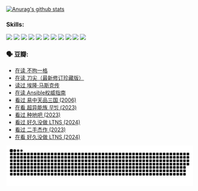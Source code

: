 
[![Anurag's github stats](https://github-readme-stats.vercel.app/api?username=w940853815)](https://github.com/anuraghazra/github-readme-stats)

### Skills:

<code><img height="32" src="https://cdn.jsdelivr.net/npm/simple-icons@v5/icons/python.svg"></code>
<code><img height="32" src="https://cdn.jsdelivr.net/npm/simple-icons@v5/icons/javascript.svg"></code>
<code><img height="32" src="https://cdn.jsdelivr.net/npm/simple-icons@v5/icons/django.svg"></code>
<code><img height="32" src="https://cdn.jsdelivr.net/npm/simple-icons@v5/icons/flask.svg"></code>
<code><img height="32" src="https://cdn.jsdelivr.net/npm/simple-icons@v5/icons/vuetify.svg"></code>
<code><img height="32" src="https://cdn.jsdelivr.net/npm/simple-icons@v5/icons/git.svg"></code>
<code><img height="32" src="https://cdn.jsdelivr.net/npm/simple-icons@v5/icons/docker.svg"></code>
<code><img height="32" src="https://cdn.jsdelivr.net/npm/simple-icons@v5/icons/postgresql.svg"></code>
<code><img height="32" src="https://cdn.jsdelivr.net/npm/simple-icons@v5/icons/elasticsearch.svg"></code>
<code><img height="32" src="https://cdn.jsdelivr.net/npm/simple-icons@v5/icons/macos.svg"></code>
<code><img height="32" src="https://cdn.jsdelivr.net/npm/simple-icons@v5/icons/linux.svg"></code>

### 🗣 豆瓣:

<!-- DOUBAN-ACTIVITIES:START -->
- [在读 不拘一格](https://www.douban.com/people/136069238/status/4541712161/?_i=10296422)
- [在读 刀尖（最新修订珍藏版）](https://www.douban.com/people/136069238/status/4541711339/?_i=10296422)
- [读过 埃隆·马斯克传](https://www.douban.com/people/136069238/status/4541710351/?_i=10296422)
- [在读 Ansible权威指南](https://www.douban.com/people/136069238/status/4539151450/?_i=10296422)
- [看过 易中天品三国‎ (2006)](https://www.douban.com/people/136069238/status/4529910812/?_i=10296422)
- [在看 超异能族 무빙‎ (2023)](https://www.douban.com/people/136069238/status/4527291077/?_i=10296422)
- [看过 种地吧‎ (2023)](https://www.douban.com/people/136069238/status/4527289637/?_i=10296422)
- [看过 好久没做 LTNS‎ (2024)](https://www.douban.com/people/136069238/status/4527289515/?_i=10296422)
- [看过 二手杰作‎ (2023)](https://www.douban.com/people/136069238/status/4522502716/?_i=10296422)
- [在看 好久没做 LTNS‎ (2024)](https://www.douban.com/people/136069238/status/4521969883/?_i=10296422)
<!-- DOUBAN-ACTIVITIES:END -->


![Snake animation](https://raw.githubusercontent.com/w940853815/w940853815/output/github-contribution-grid-snake.svg)

<!--
**w940853815/w940853815** is a ✨ _special_ ✨ repository because its `README.md` (this file) appears on your GitHub profile.

Here are some ideas to get you started:

- 🔭 I’m currently working on ...
- 🌱 I’m currently learning ...
- 👯 I’m looking to collaborate on ...
- 🤔 I’m looking for help with ...
- 💬 Ask me about ...
- 📫 How to reach me: ...
- 😄 Pronouns: ...
- ⚡ Fun fact: ...
-->
